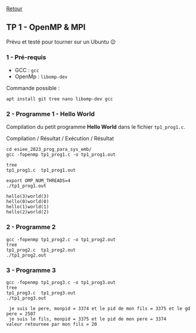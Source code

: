 [Retour](../../)

## TP 1 - OpenMP & MPI

Prévu et testé pour tourner sur un Ubuntu 😉

### 1 - Pré-requis

- GCC : `gcc`
- OpenMp : `libomp-dev`

Commande possible :

```
apt install git tree nano libomp-dev gcc
```

### 2 - Programme 1 - Hello World

Compilation du petit programme **Hello World** dans le fichier `tp1_prog1.c`.

Compilation / Résultat / Exécution / Résultat

```
cd esiee_2023_prog_para_sys_emb/
gcc -fopenmp tp1_prog1.c -o tp1_prog1.out

tree
tp1_prog1.c  tp1_prog1.out

export OMP_NUM_THREADS=4
./tp1_prog1.out

hello(3)world(3) 
hello(0)world(0) 
hello(1)world(1) 
hello(2)world(2) 
```

### 2 - Programme 2

```
gcc -fopenmp tp1_prog2.c -o tp1_prog2.out
tree
tp1_prog2.c  tp1_prog2.out
./tp1_prog2.out
```

### 3 - Programme 3

```
gcc -fopenmp tp1_prog3.c -o tp1_prog3.out
tree
tp1_prog3.c  tp1_prog3.out
./tp1_prog3.out

 je suis le pere, monpid = 3374 et le pid de mon fils = 3375 et le gd pere = 2507
 je suis le fils, monpid = 3375 et le pid de mon pere = 3374
valeur retournee par mon fils = 20
```